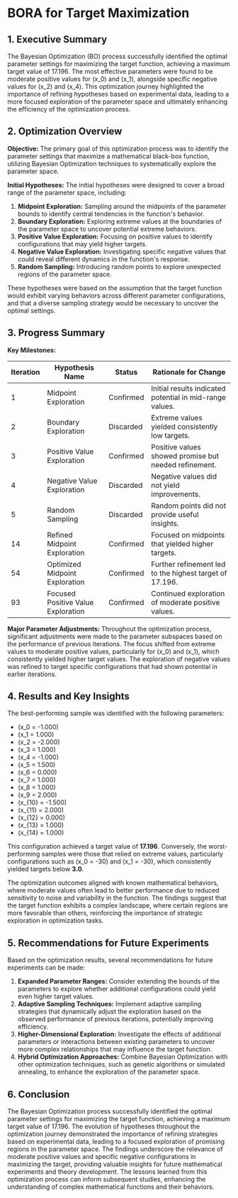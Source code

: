 # BORA for Target Maximization 

## 1. Executive Summary

The Bayesian Optimization (BO) process successfully identified the optimal parameter settings for maximizing the target function, achieving a maximum target value of 17.196. The most effective parameters were found to be moderate positive values for \(x_0\) and \(x_1\), alongside specific negative values for \(x_2\) and \(x_4\). This optimization journey highlighted the importance of refining hypotheses based on experimental data, leading to a more focused exploration of the parameter space and ultimately enhancing the efficiency of the optimization process.

## 2. Optimization Overview

**Objective:** The primary goal of this optimization process was to identify the parameter settings that maximize a mathematical black-box function, utilizing Bayesian Optimization techniques to systematically explore the parameter space.

**Initial Hypotheses:** The initial hypotheses were designed to cover a broad range of the parameter space, including:

1. **Midpoint Exploration:** Sampling around the midpoints of the parameter bounds to identify central tendencies in the function's behavior.
2. **Boundary Exploration:** Exploring extreme values at the boundaries of the parameter space to uncover potential extreme behaviors.
3. **Positive Value Exploration:** Focusing on positive values to identify configurations that may yield higher targets.
4. **Negative Value Exploration:** Investigating specific negative values that could reveal different dynamics in the function's response.
5. **Random Sampling:** Introducing random points to explore unexpected regions of the parameter space.

These hypotheses were based on the assumption that the target function would exhibit varying behaviors across different parameter configurations, and that a diverse sampling strategy would be necessary to uncover the optimal settings.

## 3. Progress Summary

**Key Milestones:**

| Iteration | Hypothesis Name                     | Status         | Rationale for Change                                      |
|-----------|-------------------------------------|----------------|----------------------------------------------------------|
| 1         | Midpoint Exploration                 | Confirmed      | Initial results indicated potential in mid-range values. |
| 2         | Boundary Exploration                 | Discarded      | Extreme values yielded consistently low targets.         |
| 3         | Positive Value Exploration           | Confirmed      | Positive values showed promise but needed refinement.    |
| 4         | Negative Value Exploration           | Discarded      | Negative values did not yield improvements.              |
| 5         | Random Sampling                      | Discarded      | Random points did not provide useful insights.           |
| 14        | Refined Midpoint Exploration         | Confirmed      | Focused on midpoints that yielded higher targets.        |
| 54        | Optimized Midpoint Exploration       | Confirmed      | Further refinement led to the highest target of 17.196.  |
| 93        | Focused Positive Value Exploration    | Confirmed      | Continued exploration of moderate positive values.       |

**Major Parameter Adjustments:** Throughout the optimization process, significant adjustments were made to the parameter subspaces based on the performance of previous iterations. The focus shifted from extreme values to moderate positive values, particularly for \(x_0\) and \(x_1\), which consistently yielded higher target values. The exploration of negative values was refined to target specific configurations that had shown potential in earlier iterations.

## 4. Results and Key Insights

The best-performing sample was identified with the following parameters:

- \(x_0 = -1.000\)
- \(x_1 = 1.000\)
- \(x_2 = -2.000\)
- \(x_3 = 1.000\)
- \(x_4 = -1.000\)
- \(x_5 = 1.500\)
- \(x_6 = 0.000\)
- \(x_7 = 1.000\)
- \(x_8 = 1.000\)
- \(x_9 = 2.000\)
- \(x_{10} = -1.500\)
- \(x_{11} = 2.000\)
- \(x_{12} = 0.000\)
- \(x_{13} = 1.000\)
- \(x_{14} = 1.000\)

This configuration achieved a target value of **17.196**. Conversely, the worst-performing samples were those that relied on extreme values, particularly configurations such as \(x_0 = -30\) and \(x_1 = -30\), which consistently yielded targets below **3.0**.

The optimization outcomes aligned with known mathematical behaviors, where moderate values often lead to better performance due to reduced sensitivity to noise and variability in the function. The findings suggest that the target function exhibits a complex landscape, where certain regions are more favorable than others, reinforcing the importance of strategic exploration in optimization tasks.

## 5. Recommendations for Future Experiments

Based on the optimization results, several recommendations for future experiments can be made:

1. **Expanded Parameter Ranges:** Consider extending the bounds of the parameters to explore whether additional configurations could yield even higher target values.
2. **Adaptive Sampling Techniques:** Implement adaptive sampling strategies that dynamically adjust the exploration based on the observed performance of previous iterations, potentially improving efficiency.
3. **Higher-Dimensional Exploration:** Investigate the effects of additional parameters or interactions between existing parameters to uncover more complex relationships that may influence the target function.
4. **Hybrid Optimization Approaches:** Combine Bayesian Optimization with other optimization techniques, such as genetic algorithms or simulated annealing, to enhance the exploration of the parameter space.

## 6. Conclusion

The Bayesian Optimization process successfully identified the optimal parameter settings for maximizing the target function, achieving a maximum target value of 17.196. The evolution of hypotheses throughout the optimization journey demonstrated the importance of refining strategies based on experimental data, leading to a focused exploration of promising regions in the parameter space. The findings underscore the relevance of moderate positive values and specific negative configurations in maximizing the target, providing valuable insights for future mathematical experiments and theory development. The lessons learned from this optimization process can inform subsequent studies, enhancing the understanding of complex mathematical functions and their behaviors.